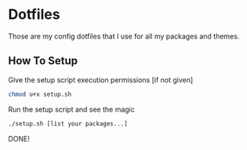 # Dotfiles
Those are my config dotfiles that I use for all my packages and themes.

## How To Setup
Give the setup script execution permissions [if not given]
```sh
chmod u+x setup.sh
```

Run the setup script and see the magic
```sh
./setup.sh [list your packages...]
```
DONE!

